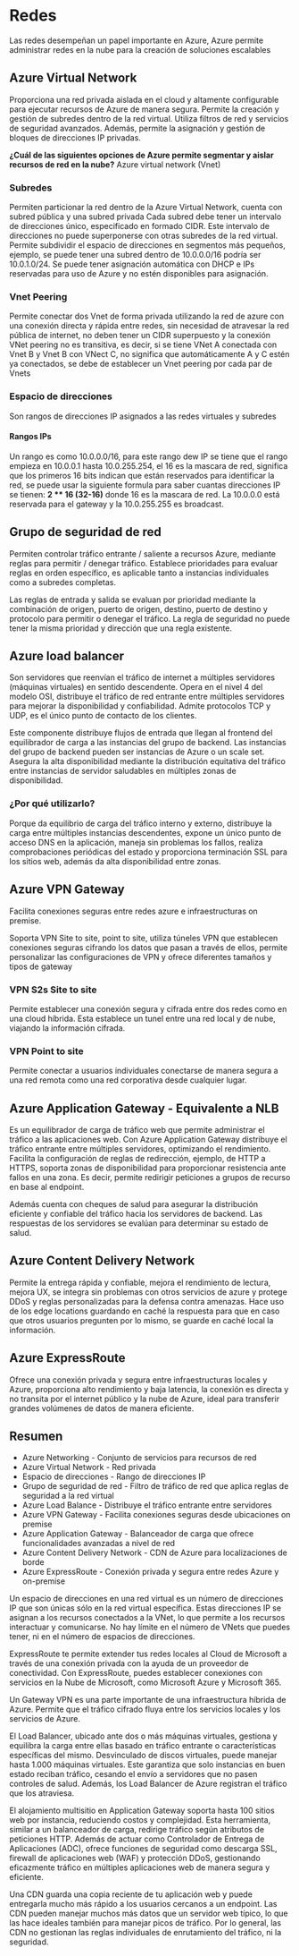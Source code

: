 # Redes

Las redes desempeñan un papel importante en Azure, Azure permite administrar redes en la nube para la creación de soluciones escalables

## Azure Virtual Network

Proporciona una red privada aislada en el cloud y altamente configurable para ejecutar recursos de Azure de manera segura. Permite la creación y gestión de subredes dentro de la red virtual. Utiliza filtros de red y servicios de seguridad avanzados. Además, permite la asignación y gestión de bloques de direcciones IP privadas.

**¿Cuál de las siguientes opciones de Azure permite segmentar y aislar recursos de red en la nube?** Azure virtual network (Vnet)

### Subredes

Permiten particionar la red dentro de la Azure Virtual Network, cuenta con subred pública y una subred privada
Cada subred debe tener un intervalo de direcciones único, especificado en formado CIDR. Este intervalo de direcciones no puede superponerse con otras subredes de la red virtual.
Permite subdividir el espacio de direcciones en segmentos más pequeños, ejemplo, se puede tener una subred dentro de 10.0.0.0/16 podría ser 10.0.1.0/24. Se puede tener asignación automática con DHCP e IPs reservadas para uso de Azure y no estén disponibles para asignación.

### Vnet Peering

Permite conectar dos Vnet de forma privada utilizando la red de azure con una conexión directa y rápida entre redes, sin necesidad de atravesar la red pública de internet, no deben tener un CIDR superpuesto y la conexión VNet peering no es transitiva, es decir, si se tiene VNet A conectada con Vnet B y Vnet B con VNect C, no significa que automáticamente A y C estén ya conectados, se debe de establecer un Vnet peering por cada par de Vnets

### Espacio de direcciones

Son rangos de direcciones IP asignados a las redes virtuales y subredes

#### Rangos IPs

Un rango es como 10.0.0.0/16, para este rango dew IP se tiene que el rango empieza en 10.0.0.1 hasta 10.0.255.254, el 16 es la mascara de red, significa que los primeros 16 bits indican que están reservados para identificar la red, se puede usar la siguiente formula para saber cuantas direcciones IP se tienen: **2 \*\* 16 (32-16)** donde 16 es la mascara de red.
La 10.0.0.0 está reservada para el gateway y la 10.0.255.255 es broadcast.

## Grupo de seguridad de red

Permiten controlar tráfico entrante / saliente a recursos Azure, mediante reglas para permitir / denegar tráfico. Establece prioridades para evaluar reglas en orden específico, es aplicable tanto a instancias individuales como a subredes completas.

Las reglas de entrada y salida se evaluan por prioridad mediante la combinación de origen, puerto de origen, destino, puerto de destino y protocolo para permitir o denegar el tráfico. La regla de seguridad no puede tener la misma prioridad y dirección que una regla existente.

## Azure load balancer

Son servidores que reenvían el tráfico de internet a múltiples servidores (máquinas virtuales) en sentido descendente. Opera en el nivel 4 del modelo OSI, distribuye el tráfico de red entrante entre múltiples servidores para mejorar la disponibilidad y confiabilidad. Admite protocolos TCP y UDP, es el único punto de contacto de los clientes.

Este componente distribuye flujos de entrada que llegan al frontend del equilibrador de carga a las instancias del grupo de backend. Las instancias del grupo de backend pueden ser instancias de Azure o un scale set. Asegura la alta disponibilidad mediante la distribución equitativa del tráfico entre instancias de servidor saludables en múltiples zonas de disponibilidad.

### ¿Por qué utilizarlo?

Porque da equilibrio de carga del tráfico interno y externo, distribuye la carga entre múltiples instancias descendentes, expone un único punto de acceso DNS en la aplicación, maneja sin problemas los fallos, realiza comprobaciones periódicas del estado y proporciona terminación SSL para los sitios web, además da alta disponibilidad entre zonas.

## Azure VPN Gateway

Facilita conexiones seguras entre redes azure e infraestructuras on premise.

Soporta VPN Site to site, point to site, utiliza túneles VPN que establecen conexiones seguras cifrando los datos que pasan a través de ellos, permite personalizar las configuraciones de VPN y ofrece diferentes tamaños y tipos de gateway

### VPN S2s Site to site

Permite establecer una conexión segura y cifrada entre dos redes como en una cloud híbrida. Esta establece un tunel entre una red local y de nube, viajando la información cifrada.

### VPN Point to site

Permite conectar a usuarios individuales conectarse de manera segura a una red remota como una red corporativa desde cualquier lugar.

## Azure Application Gateway - Equivalente a NLB

Es un equilibrador de carga de tráfico web que permite administrar el tráfico a las aplicaciones web. Con Azure Application Gateway distribuye el tráfico entrante entre múltiples servidores, optimizando el rendimiento. Facilita la configuración de reglas de redirección, ejemplo, de HTTP a HTTPS, soporta zonas de disponibilidad para proporcionar resistencia ante fallos en una zona. Es decir, permite redirigir peticiones a grupos de recurso en base al endpoint.

Además cuenta con cheques de salud para asegurar la distribución eficiente y confiable del tráfico hacia los servidores de backend. Las respuestas de los servidores se evalúan para determinar su estado de salud.

## Azure Content Delivery Network

Permite la entrega rápida y confiable, mejora el rendimiento de lectura, mejora UX, se integra sin problemas con otros servicios de azure y protege DDoS y reglas personalizadas para la defensa contra amenazas. Hace uso de los edge locations guardando en caché la respuesta para que en caso que otros usuarios pregunten por lo mismo, se guarde en caché local la información.

## Azure ExpressRoute

Ofrece una conexión privada y segura entre infraestructuras locales y Azure, proporciona alto rendimiento y baja latencia, la conexión es directa y no transita por el internet público y la nube de Azure, ideal para transferir grandes volúmenes de datos de manera eficiente.

## Resumen

- Azure Networking - Conjunto de servicios para recursos de red
- Azure Virtual Network - Red privada
- Espacio de direcciones - Rango de direcciones IP
- Grupo de seguridad de red - Filtro de tráfico de red que aplica reglas de seguridad a la red virtual
- Azure Load Balance - Distribuye el tráfico entrante entre servidores
- Azure VPN Gateway - Facilita conexiones seguras desde ubicaciones on premise
- Azure Application Gateway - Balanceador de carga que ofrece funcionalidades avanzadas a nivel de red
- Azure Content Delivery Network - CDN de Azure para localizaciones de borde
- Azure ExpressRoute - Conexión privada y segura entre redes Azure y on-premise

Un espacio de direcciones en una red virtual es un número de direcciones IP que son únicas sólo en la red virtual específica. Estas direcciones IP se asignan a los recursos conectados a la VNet, lo que permite a los recursos interactuar y comunicarse. No hay límite en el número de VNets que puedes tener, ni en el número de espacios de direcciones.

ExpressRoute te permite extender tus redes locales al Cloud de Microsoft a través de una conexión privada con la ayuda de un proveedor de conectividad. Con ExpressRoute, puedes establecer conexiones con servicios en la Nube de Microsoft, como Microsoft Azure y Microsoft 365.

Un Gateway VPN es una parte importante de una infraestructura híbrida de Azure. Permite que el tráfico cifrado fluya entre los servicios locales y los servicios de Azure.

El Load Balancer, ubicado ante dos o más máquinas virtuales, gestiona y equilibra la carga entre ellas basado en tráfico entrante o características específicas del mismo. Desvinculado de discos virtuales, puede manejar hasta 1.000 máquinas virtuales. Este garantiza que solo instancias en buen estado reciban tráfico, cesando el envío a servidores que no pasen controles de salud. Además, los Load Balancer de Azure registran el tráfico que los atraviesa.

El alojamiento multisitio en Application Gateway soporta hasta 100 sitios web por instancia, reduciendo costos y complejidad. Esta herramienta, similar a un balanceador de carga, redirige tráfico según atributos de peticiones HTTP. Además de actuar como Controlador de Entrega de Aplicaciones (ADC), ofrece funciones de seguridad como descarga SSL, firewall de aplicaciones web (WAF) y protección DDoS, gestionando eficazmente tráfico en múltiples aplicaciones web de manera segura y eficiente.

Una CDN guarda una copia reciente de tu aplicación web y puede entregarla mucho más rápido a los usuarios cercanos a un endpoint. Las CDN pueden manejar muchos más datos que un servidor web típico, lo que las hace ideales también para manejar picos de tráfico. Por lo general, las CDN no gestionan las reglas individuales de enrutamiento del tráfico, ni la seguridad.
